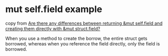 # mut self.field example

copy from [Are there any differences between returning &mut self.field and creating them directly with &mut struct.field?](https://users.rust-lang.org/t/are-there-any-differences-between-returning-mut-self-field-and-creating-them-directly-with-mut-struct-field/67774)

>>>
When you use a method to create the borrow, the entire struct gets borrowed, whereas when you reference the field directly, only the field is borrowed.

